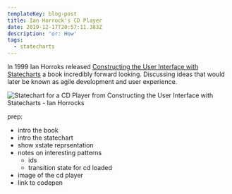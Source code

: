 ```yaml
---
templateKey: blog-post
title: Ian Horrock's CD Player
date: 2019-12-17T20:57:11.383Z
description: 'or: How'
tags:
  - statecharts
---
```


In 1999 Ian Horroks released [Constructing the User Interface with Statecharts](https://books.google.no/books/about/Constructing_the_User_Interface_with_Sta.html?id=-9VQAAAAMAAJ&redir_esc=y&hl=en) a book incredibly forward looking.
Discussing ideas that would later be known as agile development and user experience.

![Statechart for a CD Player from Constructing the User Interface with Statecharts -  Ian Horrocks](https://res.cloudinary.com/lazydayed/image/upload/v1572205856/IMG_20190913_183604_aah1gq.jpg)

prep:

- intro the book
- intro the statechart
- show xstate reprsentation
- notes on interesting patterns
  - ids
  - transition state for cd loaded
- image of the cd player
- link to codepen
